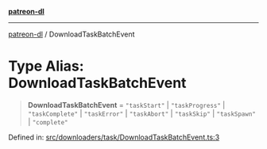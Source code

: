 [**patreon-dl**](../README.md)

***

[patreon-dl](../README.md) / DownloadTaskBatchEvent

# Type Alias: DownloadTaskBatchEvent

> **DownloadTaskBatchEvent** = `"taskStart"` \| `"taskProgress"` \| `"taskComplete"` \| `"taskError"` \| `"taskAbort"` \| `"taskSkip"` \| `"taskSpawn"` \| `"complete"`

Defined in: [src/downloaders/task/DownloadTaskBatchEvent.ts:3](https://github.com/patrickkfkan/patreon-dl/blob/4add035452a0337eb07608bde52caecf1dcf43e7/src/downloaders/task/DownloadTaskBatchEvent.ts#L3)

